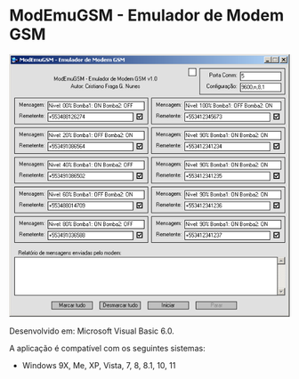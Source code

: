 # ModEmuGSM - Emulador de Modem GSM

![screenshot](screenshot.png)

Desenvolvido em: Microsoft Visual Basic 6.0.

A aplicação é compatível com os seguintes sistemas:

- Windows 9X, Me, XP, Vista, 7, 8, 8.1, 10, 11
